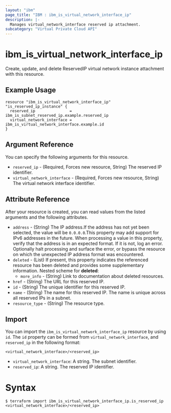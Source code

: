```yaml
---
layout: "ibm"
page_title: "IBM : ibm_is_virtual_network_interface_ip"
description: |-
  Manages virtual_network_interface reserved ip attachment.
subcategory: "Virtual Private Cloud API"
---
```


# ibm_is_virtual_network_interface_ip

Create, update, and delete ReservedIP virtual network instance attachment with this resource.

## Example Usage

```hcl
resource "ibm_is_virtual_network_interface_ip" "is_reserved_ip_instance" {
  reserved_ip               = ibm_is_subnet_reserved_ip.example.reserved_ip
  virtual_network_interface = ibm_is_virtual_network_interface.example.id
}
```

## Argument Reference

You can specify the following arguments for this resource.

- `reserved_ip` - (Required, Forces new resource, String) The reserved IP identifier.
- `virtual_network_interface` - (Required, Forces new resource, String)  The virtual network interface identifier.

## Attribute Reference

After your resource is created, you can read values from the listed arguments and the following attributes.

- `address` - (String) The IP address.If the address has not yet been selected, the value will be `0.0.0.0`.This property may add support for IPv6 addresses in the future. When processing a value in this property, verify that the address is in an expected format. If it is not, log an error. Optionally halt processing and surface the error, or bypass the resource on which the unexpected IP address format was encountered.
- `deleted` - (List) 	If present, this property indicates the referenced resource has been deleted and provides some supplementary information.
	Nested scheme for **deleted**:
	- `more_info` - (String) Link to documentation about deleted resources.
- `href` - (String) The URL for this reserved IP.
- `id` - (String) The unique identifier for this reserved IP.
- `name` - (String) The name for this reserved IP. The name is unique across all reserved IPs in a subnet.
- `resource_type` - (String) The resource type.


## Import

You can import the `ibm_is_virtual_network_interface_ip` resource by using `id`.
The `id` property can be formed from `virtual_network_interface`, and `reserved_ip` in the following format:

```
<virtual_network_interface>/<reserved_ip>
```
* `virtual_network_interface`: A string. The subnet identifier.
* `reserved_ip`: A string. The reserved IP identifier.

# Syntax
```
$ terraform import ibm_is_virtual_network_interface_ip.is_reserved_ip <virtual_network_interface>/<reserved_ip>
```
